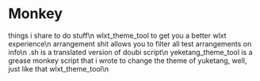 # Monkey
things i share to do stuff\n
wlxt_theme_tool to get you a better wlxt experience\n
arrangement shit allows you to filter all test arrangements on info\n
.sh is a translated version of doubi script\n
yeketang_theme_tool is a grease monkey script that i wrote to change the theme of yuketang, well, just like that wlxt_theme_tool\n
